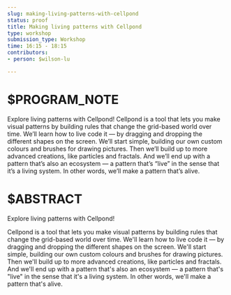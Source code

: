 ```yaml
---
slug: making-living-patterns-with-cellpond
status: proof
title: Making living patterns with Cellpond
type: workshop
submission_type: Workshop
time: 16:15 - 18:15
contributors:
- person: $wilson-lu

---
```


# $PROGRAM_NOTE

Explore living patterns with Cellpond!
Cellpond is a tool that lets you make visual patterns by building rules that
change the grid-based world over time. We’ll learn how to live code it — by
dragging and dropping the different shapes on the screen. We’ll start simple,
building our own custom colours and brushes for drawing pictures. Then we’ll
build up to more advanced creations, like particles and fractals. And we’ll end
up with a pattern that’s also an ecosystem — a pattern that’s “live” in the sense
that it’s a living system. In other words, we’ll make a pattern that’s alive.

# $ABSTRACT

Explore living patterns with Cellpond!

Cellpond is a tool that lets you make visual patterns by building rules that change the grid-based world over time. We'll learn how to live code it — by dragging and dropping the different shapes on the screen. We'll start simple, building our own custom colours and brushes for drawing pictures. Then we'll build up to more advanced creations, like particles and fractals. And we'll end up with a pattern that's also an ecosystem — a pattern that's "live" in the sense that it's a living system. In other words, we'll make a pattern that's alive.

